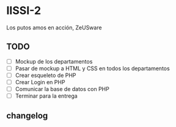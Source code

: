 # IISSI-2
Los putos amos en acción, ZeUSware

## TODO

- [ ] Mockup de los departamentos
- [ ] Pasar de mockup a HTML y CSS en todos los departamentos
- [ ] Crear esqueleto de PHP
- [ ] Crear Login en PHP
- [ ] Comunicar la base de datos con PHP 
- [ ] Terminar para la entrega

## changelog
